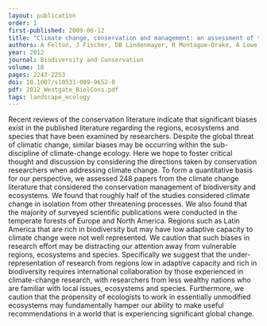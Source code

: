 ```yaml
---
layout: publication
order: 1
first-published: 2009-06-12
title: "Climate change, conservation and management: an assessment of the peer-reviewed scientific journal literature."
authors: A Felton, J Fischer, DB Lindenmayer, R Montague-Drake, A Lowe, D Saunders, A Felton, W Steffen, NT Munro, K Youngentob, J Gillen, P Gibbons, JE Bruzgul, I Fazey, SJ Bond, CP Elliott, BCT Macdonald, LL Porfirio, <b>MJ Westgate</b> & M Worthy
year: 2012
journal: Biodiversity and Conservation
volume: 18
pages: 2243-2253
doi: 10.1007/s10531-009-9652-0
pdf: 2012_Westgate_BiolCons.pdf
tags: landscape_ecology
---
```

Recent reviews of the conservation literature indicate that significant biases exist in the published literature regarding the regions, ecosystems and species that have been examined by researchers. Despite the global threat of climatic change, similar biases may be occurring within the sub-discipline of climate-change ecology. Here we hope to foster critical thought and discussion by considering the directions taken by conservation researchers when addressing climate change. To form a quantitative basis for our perspective, we assessed 248 papers from the climate change literature that considered the conservation management of biodiversity and ecosystems. We found that roughly half of the studies considered climate change in isolation from other threatening processes. We also found that the majority of surveyed scientific publications were conducted in the temperate forests of Europe and North America. Regions such as Latin America that are rich in biodiversity but may have low adaptive capacity to climate change were not well represented. We caution that such biases in research effort may be distracting our attention away from vulnerable regions, ecosystems and species. Specifically we suggest that the under-representation of research from regions low in adaptive capacity and rich in biodiversity requires international collaboration by those experienced in climate-change research, with researchers from less wealthy nations who are familiar with local issues, ecosystems and species. Furthermore, we caution that the propensity of ecologists to work in essentially unmodified ecosystems may fundamentally hamper our ability to make useful recommendations in a world that is experiencing significant global change.